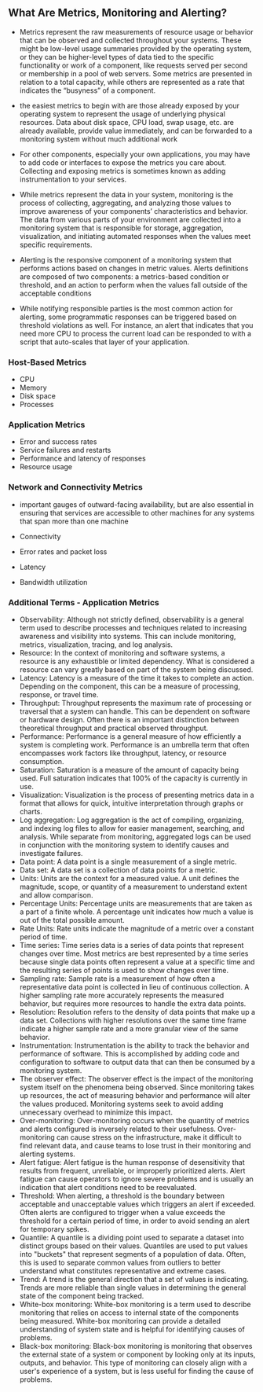 ## What Are Metrics, Monitoring and Alerting?
- Metrics represent the raw measurements of resource usage or behavior that can be observed and collected throughout your systems. These might be low-level usage summaries provided by the operating system, or they can be higher-level types of data tied to the specific functionality or work of a component, like requests served per second or membership in a pool of web servers. Some metrics are presented in relation to a total capacity, while others are represented as a rate that indicates the “busyness” of a component.
- the easiest metrics to begin with are those already exposed by your operating system to represent the usage of underlying physical resources. Data about disk space, CPU load, swap usage, etc. are already available, provide value immediately, and can be forwarded to a monitoring system without much additional work
- For other components, especially your own applications, you may have to add code or interfaces to expose the metrics you care about. Collecting and exposing metrics is sometimes known as adding instrumentation to your services.

- While metrics represent the data in your system, monitoring is the process of collecting, aggregating, and analyzing those values to improve awareness of your components’ characteristics and behavior. The data from various parts of your environment are collected into a monitoring system that is responsible for storage, aggregation, visualization, and initiating automated responses when the values meet specific requirements.
- Alerting is the responsive component of a monitoring system that performs actions based on changes in metric values. Alerts definitions are composed of two components: a metrics-based condition or threshold, and an action to perform when the values fall outside of the acceptable conditions
- While notifying responsible parties is the most common action for alerting, some programmatic responses can be triggered based on threshold violations as well. For instance, an alert that indicates that you need more CPU to process the current load can be responded to with a script that auto-scales that layer of your application.

### Host-Based Metrics
- CPU
- Memory
- Disk space
- Processes

### Application Metrics
- Error and success rates
- Service failures and restarts
- Performance and latency of responses
- Resource usage

### Network and Connectivity Metrics
- important gauges of outward-facing availability, but are also essential in ensuring that services are accessible to other machines for any systems that span more than one machine

- Connectivity
- Error rates and packet loss
- Latency
- Bandwidth utilization

### Additional Terms - Application Metrics
-   Observability: Although not strictly defined, observability is a general term used to describe processes and techniques related to increasing awareness and visibility into systems. This can include monitoring, metrics, visualization, tracing, and log analysis.
-   Resource: In the context of monitoring and software systems, a resource is any exhaustible or limited dependency. What is considered a resource can vary greatly based on part of the system being discussed.
-   Latency: Latency is a measure of the time it takes to complete an action. Depending on the component, this can be a measure of processing, response, or travel time.
-   Throughput: Throughput represents the maximum rate of processing or traversal that a system can handle. This can be dependent on software or hardware design. Often there is an important distinction between theoretical throughput and practical observed throughput.
-   Performance: Performance is a general measure of how efficiently a system is completing work. Performance is an umbrella term that often encompasses work factors like throughput, latency, or resource consumption.
-   Saturation: Saturation is a measure of the amount of capacity being used. Full saturation indicates that 100% of the capacity is currently in use.
-   Visualization: Visualization is the process of presenting metrics data in a format that allows for quick, intuitive interpretation through graphs or charts.
-   Log aggregation: Log aggregation is the act of compiling, organizing, and indexing log files to allow for easier management, searching, and analysis. While separate from monitoring, aggregated logs can be used in conjunction with the monitoring system to identify causes and investigate failures.
-   Data point: A data point is a single measurement of a single metric.
-   Data set: A data set is a collection of data points for a metric.
-   Units: Units are the context for a measured value. A unit defines the magnitude, scope, or quantity of a measurement to understand extent and allow comparison.
-   Percentage Units: Percentage units are measurements that are taken as a part of a finite whole. A percentage unit indicates how much a value is out of the total possible amount.
-   Rate Units: Rate units indicate the magnitude of a metric over a constant period of time.
-   Time series: Time series data is a series of data points that represent changes over time. Most metrics are best represented by a time series because single data points often represent a value at a specific time and the resulting series of points is used to show changes over time.
-   Sampling rate: Sample rate is a measurement of how often a representative data point is collected in lieu of continuous collection. A higher sampling rate more accurately represents the measured behavior, but requires more resources to handle the extra data points.
-   Resolution: Resolution refers to the density of data points that make up a data set. Collections with higher resolutions over the same time frame indicate a higher sample rate and a more granular view of the same behavior.
-   Instrumentation: Instrumentation is the ability to track the behavior and performance of software. This is accomplished by adding code and configuration to software to output data that can then be consumed by a monitoring system.
-   The observer effect: The observer effect is the impact of the monitoring system itself on the phenomena being observed. Since monitoring takes up resources, the act of measuring behavior and performance will alter the values produced. Monitoring systems seek to avoid adding unnecessary overhead to minimize this impact.
-   Over-monitoring: Over-monitoring occurs when the quantity of metrics and alerts configured is inversely related to their usefulness. Over-monitoring can cause stress on the infrastructure, make it difficult to find relevant data, and cause teams to lose trust in their monitoring and alerting systems.
-   Alert fatigue: Alert fatigue is the human response of desensitivity that results from frequent, unreliable, or improperly prioritized alerts. Alert fatigue can cause operators to ignore severe problems and is usually an indication that alert conditions need to be reevaluated.
-   Threshold: When alerting, a threshold is the boundary between acceptable and unacceptable values which triggers an alert if exceeded. Often alerts are configured to trigger when a value exceeds the threshold for a certain period of time, in order to avoid sending an alert for temporary spikes.
-   Quantile: A quantile is a dividing point used to separate a dataset into distinct groups based on their values. Quantiles are used to put values into "buckets" that represent segments of a population of data. Often, this is used to separate common values from outliers to better understand what constitutes representative and extreme cases.
-   Trend: A trend is the general direction that a set of values is indicating. Trends are more reliable than single values in determining the general state of the component being tracked.
-   White-box monitoring: White-box monitoring is a term used to describe monitoring that relies on access to internal state of the components being measured. White-box monitoring can provide a detailed understanding of system state and is helpful for identifying causes of problems.
-   Black-box monitoring: Black-box monitoring is monitoring that observes the external state of a system or component by looking only at its inputs, outputs, and behavior. This type of monitoring can closely align with a user's experience of a system, but is less useful for finding the cause of problems.
